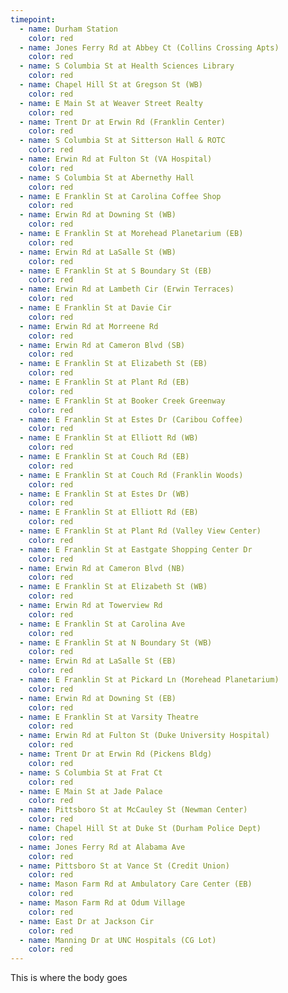 ```yaml
---
timepoint:
  - name: Durham Station
    color: red
  - name: Jones Ferry Rd at Abbey Ct (Collins Crossing Apts)
    color: red
  - name: S Columbia St at Health Sciences Library
    color: red
  - name: Chapel Hill St at Gregson St (WB)
    color: red
  - name: E Main St at Weaver Street Realty
    color: red
  - name: Trent Dr at Erwin Rd (Franklin Center)
    color: red
  - name: S Columbia St at Sitterson Hall & ROTC
    color: red
  - name: Erwin Rd at Fulton St (VA Hospital)
    color: red
  - name: S Columbia St at Abernethy Hall
    color: red
  - name: E Franklin St at Carolina Coffee Shop
    color: red
  - name: Erwin Rd at Downing St (WB)
    color: red
  - name: E Franklin St at Morehead Planetarium (EB)
    color: red
  - name: Erwin Rd at LaSalle St (WB)
    color: red
  - name: E Franklin St at S Boundary St (EB)
    color: red
  - name: Erwin Rd at Lambeth Cir (Erwin Terraces)
    color: red
  - name: E Franklin St at Davie Cir
    color: red
  - name: Erwin Rd at Morreene Rd
    color: red
  - name: Erwin Rd at Cameron Blvd (SB)
    color: red
  - name: E Franklin St at Elizabeth St (EB)
    color: red
  - name: E Franklin St at Plant Rd (EB)
    color: red
  - name: E Franklin St at Booker Creek Greenway
    color: red
  - name: E Franklin St at Estes Dr (Caribou Coffee)
    color: red
  - name: E Franklin St at Elliott Rd (WB)
    color: red
  - name: E Franklin St at Couch Rd (EB)
    color: red
  - name: E Franklin St at Couch Rd (Franklin Woods)
    color: red
  - name: E Franklin St at Estes Dr (WB)
    color: red
  - name: E Franklin St at Elliott Rd (EB)
    color: red
  - name: E Franklin St at Plant Rd (Valley View Center)
    color: red
  - name: E Franklin St at Eastgate Shopping Center Dr
    color: red
  - name: Erwin Rd at Cameron Blvd (NB)
    color: red
  - name: E Franklin St at Elizabeth St (WB)
    color: red
  - name: Erwin Rd at Towerview Rd
    color: red
  - name: E Franklin St at Carolina Ave
    color: red
  - name: E Franklin St at N Boundary St (WB)
    color: red
  - name: Erwin Rd at LaSalle St (EB)
    color: red
  - name: E Franklin St at Pickard Ln (Morehead Planetarium)
    color: red
  - name: Erwin Rd at Downing St (EB)
    color: red
  - name: E Franklin St at Varsity Theatre
    color: red
  - name: Erwin Rd at Fulton St (Duke University Hospital)
    color: red
  - name: Trent Dr at Erwin Rd (Pickens Bldg)
    color: red
  - name: S Columbia St at Frat Ct
    color: red
  - name: E Main St at Jade Palace
    color: red
  - name: Pittsboro St at McCauley St (Newman Center)
    color: red
  - name: Chapel Hill St at Duke St (Durham Police Dept)
    color: red
  - name: Jones Ferry Rd at Alabama Ave
    color: red
  - name: Pittsboro St at Vance St (Credit Union)
    color: red
  - name: Mason Farm Rd at Ambulatory Care Center (EB)
    color: red
  - name: Mason Farm Rd at Odum Village
    color: red
  - name: East Dr at Jackson Cir
    color: red
  - name: Manning Dr at UNC Hospitals (CG Lot)
    color: red
---
```


This is where the body goes